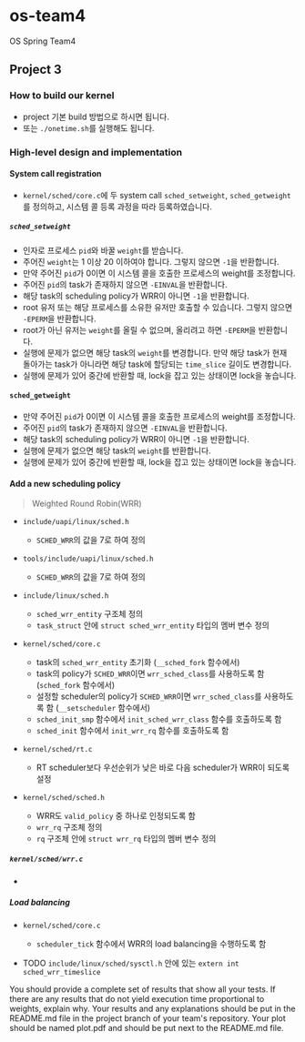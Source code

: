 # os-team4
OS Spring Team4
## Project 3

### How to build our kernel
* project 기본 build 방법으로 하시면 됩니다.
* 또는 `./onetime.sh`를 실행해도 됩니다.

### High-level design and implementation
#### System call registration
* `kernel/sched/core.c`에 두 system call `sched_setweight`, `sched_getweight`를 정의하고, 시스템 콜 등록 과정을 따라 등록하였습니다.

##### `sched_setweight`
* 인자로 프로세스 `pid`와 바꿀 `weight`를 받습니다. 
* 주어진 `weight`는 1 이상 20 이하여야 합니다. 그렇지 않으면 `-1`을 반환합니다.
* 만약 주어진 `pid`가 0이면 이 시스템 콜을 호출한 프로세스의 weight를 조정합니다.
* 주어진 `pid`의 task가 존재하지 않으면 `-EINVAL`을 반환합니다.
* 해당 task의 scheduling policy가 WRR이 아니면 `-1`을 반환합니다.
* root 유저 또는 해당 프로세스를 소유한 유저만 호출할 수 있습니다. 그렇지 않으면 `-EPERM`을 반환합니다.
* root가 아닌 유저는 `weight`를 올릴 수 없으며, 올리려고 하면 `-EPERM`을 반환합니다.
* 실행에 문제가 없으면 해당 task의 `weight`를 변경합니다. 만약 해당 task가 현재 돌아가는 task가 아니라면 해당 task에 할당되는 `time_slice` 길이도 변경합니다.
* 실행에 문제가 있어 중간에 반환할 때, lock을 잡고 있는 상태이면 lock을 놓습니다.

#### `sched_getweight`
* 만약 주어진 `pid`가 0이면 이 시스템 콜을 호출한 프로세스의 weight를 조정합니다.
* 주어진 `pid`의 task가 존재하지 않으면 `-EINVAL`을 반환합니다.
* 해당 task의 scheduling policy가 WRR이 아니면 `-1`을 반환합니다.
* 실행에 문제가 없으면 해당 task의 `weight`를 반환합니다.
* 실행에 문제가 있어 중간에 반환할 때, lock을 잡고 있는 상태이면 lock을 놓습니다.

#### Add a new scheduling policy
> Weighted Round Robin(WRR)

* `include/uapi/linux/sched.h`
  * `SCHED_WRR`의 값을 7로 하여 정의

* `tools/include/uapi/linux/sched.h`
  * `SCHED_WRR`의 값을 7로 하여 정의

* `include/linux/sched.h`
  * `sched_wrr_entity` 구조체 정의
  * `task_struct` 안에 `struct sched_wrr_entity` 타입의 멤버 변수 정의

* `kernel/sched/core.c`
  * task의 `sched_wrr_entity` 초기화 (`__sched_fork` 함수에서)
  * task의 policy가 `SCHED_WRR`이면 `wrr_sched_class`를 사용하도록 함 (`sched_fork` 함수에서)
  * 설정할 scheduler의 policy가 `SCHED_WRR`이면 `wrr_sched_class`를 사용하도록 함 (`__setscheduler` 함수에서)
  * `sched_init_smp` 함수에서 `init_sched_wrr_class` 함수를 호출하도록 함
  * `sched_init` 함수에서 `init_wrr_rq` 함수를 호출하도록 함

* `kernel/sched/rt.c`
  * RT scheduler보다 우선순위가 낮은 바로 다음 scheduler가 WRR이 되도록 설정

* `kernel/sched/sched.h`
  * WRR도 `valid_policy` 중 하나로 인정되도록 함
  * `wrr_rq` 구조체 정의
  * `rq` 구조체 안에 `struct wrr_rq` 타입의 멤버 변수 정의

##### `kernel/sched/wrr.c`
* 

##### Load balancing
* `kernel/sched/core.c`
  * `scheduler_tick` 함수에서 WRR의 load balancing을 수행하도록 함

* TODO `include/linux/sched/sysctl.h` 안에 있는 `extern int sched_wrr_timeslice`

You should provide a complete set of results that show all your tests. If there are any results that do not yield execution time proportional to weights, explain why. Your results and any explanations should be put in the README.md file in the project branch of your team's repository. Your plot should be named plot.pdf and should be put next to the README.md file.
